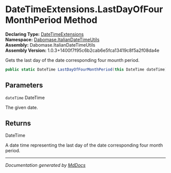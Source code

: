﻿<!--  
  <auto-generated>   
    The contents of this file were generated by a tool.  
    Changes to this file may be list if the file is regenerated  
  </auto-generated>   
-->

# DateTimeExtensions.LastDayOfFourMonthPeriod Method

**Declaring Type:** [DateTimeExtensions](../index.md)  
**Namespace:** [Dabomase.ItalianDateTimeUtils](../../index.md)  
**Assembly:** Dabomase.ItalianDateTimeUtils  
**Assembly Version:** 1.0.3+1400f7f95c6b2cab6e5fca13419c8f5a2f08da4e

Gets the last day of the date corresponding four mounth period.

```csharp
public static DateTime LastDayOfFourMonthPeriod(this DateTime dateTime);
```

## Parameters

`dateTime`  DateTime

The given date.

## Returns

DateTime

A date time representing the last day of the date corresponding four month period.

___

*Documentation generated by [MdDocs](https://github.com/ap0llo/mddocs)*
